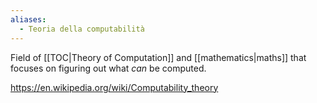 ```yaml
---
aliases:
  - Teoria della computabilità
---
```

Field of [[TOC|Theory of Computation]] and [[mathematics|maths]] that focuses on figuring out what _can_ be computed.

https://en.wikipedia.org/wiki/Computability_theory